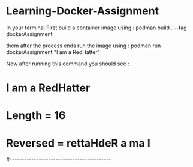 # Learning-Docker-Assignment

In your terminal First build a container image using : podman build . --tag dockerAssignment

them after the process ends run the image using : podman run dockerAssignment "I am a RedHatter"

Now after running this command you should see :

# I am a RedHatter
# Length = 16
# Reversed = rettaHdeR a ma I


#------------------------------------------
